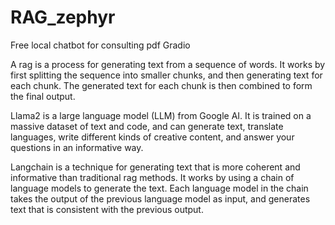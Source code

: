 # RAG_zephyr
Free local chatbot for consulting pdf Gradio

A rag is a process for generating text from a sequence of words. It works by first splitting the sequence into smaller chunks, and then generating text for each chunk. The generated text for each chunk is then combined to form the final output.

Llama2 is a large language model (LLM) from Google AI. It is trained on a massive dataset of text and code, and can generate text, translate languages, write different kinds of creative content, and answer your questions in an informative way.

Langchain is a technique for generating text that is more coherent and informative than traditional rag methods. It works by using a chain of language models to generate the text. Each language model in the chain takes the output of the previous language model as input, and generates text that is consistent with the previous output.

